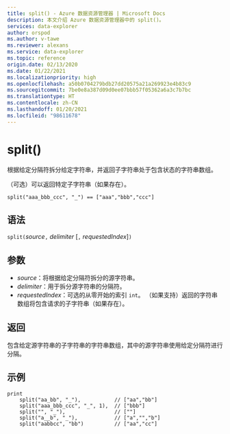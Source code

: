 ```yaml
---
title: split() - Azure 数据资源管理器 | Microsoft Docs
description: 本文介绍 Azure 数据资源管理器中的 split()。
services: data-explorer
author: orspod
ms.author: v-tawe
ms.reviewer: alexans
ms.service: data-explorer
ms.topic: reference
origin.date: 02/13/2020
ms.date: 01/22/2021
ms.localizationpriority: high
ms.openlocfilehash: a50b0704279bdb27dd20575a21a269923e4b83c9
ms.sourcegitcommit: 7be0e8a387d09d0ee07bbb57f05362a6a3c7b7bc
ms.translationtype: HT
ms.contentlocale: zh-CN
ms.lasthandoff: 01/20/2021
ms.locfileid: "98611678"
---
```

# <a name="split"></a>split()

根据给定分隔符拆分给定字符串，并返回子字符串处于包含状态的字符串数组。

（可选）可以返回特定子字符串（如果存在）。

```kusto
split("aaa_bbb_ccc", "_") == ["aaa","bbb","ccc"]
```

## <a name="syntax"></a>语法

`split(`*source*`,` *delimiter* [`,` *requestedIndex*]`)`

## <a name="arguments"></a>参数

* *source*：将根据给定分隔符拆分的源字符串。
* *delimiter*：用于拆分源字符串的分隔符。
* *requestedIndex*：可选的从零开始的索引 `int`。 （如果支持）返回的字符串数组将包含请求的子字符串（如果存在）。 

## <a name="returns"></a>返回

包含给定源字符串的子字符串的字符串数组，其中的源字符串使用给定分隔符进行分隔。

## <a name="examples"></a>示例

```kusto
print
    split("aa_bb", "_"),           // ["aa","bb"]
    split("aaa_bbb_ccc", "_", 1),  // ["bbb"]
    split("", "_"),                // [""]
    split("a__b", "_"),            // ["a","","b"]
    split("aabbcc", "bb")          // ["aa","cc"]
```